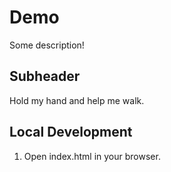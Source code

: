 # Demo

Some description!

## Subheader    

Hold my hand and help me walk.

## Local Development

1. Open index.html in your browser. 
